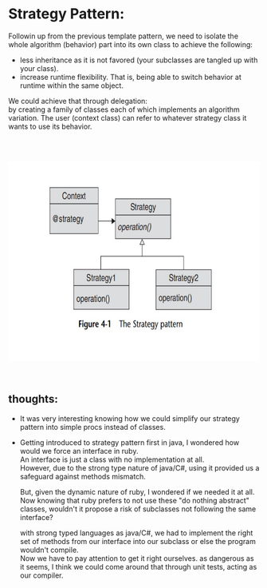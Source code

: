 # Strategy Pattern: 

Followin up from the previous template pattern, we need to isolate the whole algorithm (behavior) part into its own class to achieve the following:  
  - less inheritance as it is not favored (your subclasses are tangled up with your class).  
  - increase runtime flexibility. That is, being able to switch behavior at runtime within the same object.

We could achieve that through delegation:  
by creating a family of classes each of which implements an algorithm variation. 
The user (context class) can refer to whatever strategy class it wants to use its behavior.

<br>
<br>

<p align="center">
  <img src="strategy.jpg" width="700" height="400"/>
</p>

<br>

## thoughts:

- It was very interesting knowing how we could simplify our strategy pattern into simple procs instead of classes.

- Getting introduced to strategy pattern first in java, I wondered how would we force an interface in ruby.  
  An interface is just a class with no implementation at all.  
  However, due to the strong type nature of java/C#, using it provided us a safeguard against methods mismatch.

  But, given the dynamic nature of ruby, I wondered if we needed it at all.  
  Now knowing that ruby prefers to not use these "do nothing abstract" classes, wouldn't it propose a risk of subclasses not following the same interface?  

  with strong typed languages as java/C#, we had to implement the right set of methods from our interface into our subclass or else the program wouldn't compile.  
  Now we have to pay attention to get it right ourselves. as dangerous as it seems, I think we could come around that through unit tests, acting as our compiler.
